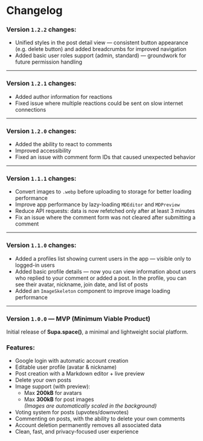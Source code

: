 # Changelog

### Version `1.2.2` changes:

- Unified styles in the post detail view — consistent button appearance (e.g. delete button) and added breadcrumbs for improved navigation
- Added basic user roles support (admin, standard) — groundwork for future permission handling

---

### Version `1.2.1` changes:

- Added author information for reactions
- Fixed issue where multiple reactions could be sent on slow internet connections

---

### Version `1.2.0` changes:

- Added the ability to react to comments
- Improved accessibility
- Fixed an issue with comment form IDs that caused unexpected behavior

---

### Version `1.1.1` changes:

- Convert images to `.webp` before uploading to storage for better loading performance
- Improve app performance by lazy-loading `MDEditor` and `MDPreview`
- Reduce API requests: data is now refetched only after at least 3 minutes
- Fix an issue where the comment form was not cleared after submitting a comment

---

### Version `1.1.0` changes:

- Added a profiles list showing current users in the app — visible only to logged-in users
- Added basic profile details — now you can view information about users who replied to your comment or added a post. In the profile, you can see their avatar, nickname, join date, and list of posts
- Added an `ImageSkeleton` component to improve image loading performance

---

### Version `1.0.0` — MVP (Minimum Viable Product)

Initial release of **Supa.space()**, a minimal and lightweight social platform.

### Features:

- Google login with automatic account creation
- Editable user profile (avatar & nickname)
- Post creation with a Markdown editor + live preview
- Delete your own posts
- Image support (with preview):
  - Max **200kB** for avatars
  - Max **300kB** for post images  
    _(Images are automatically scaled in the background)_
- Voting system for posts (upvotes/downvotes)
- Commenting on posts, with the ability to delete your own comments
- Account deletion permanently removes all associated data
- Clean, fast, and privacy-focused user experience

